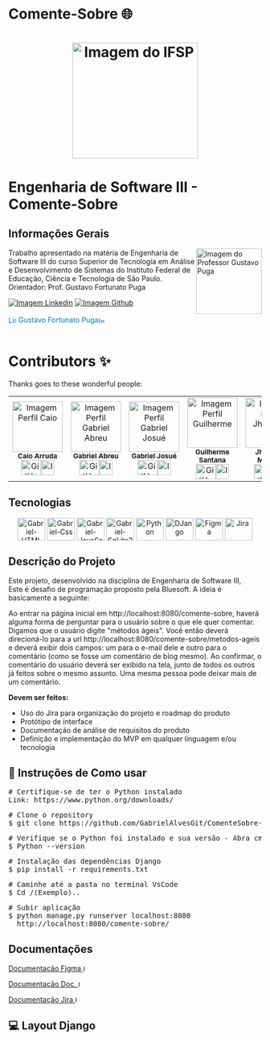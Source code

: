 # Comente-Sobre 🌐

<link rel="stylesheet" href="https://cdnjs.cloudflare.com/ajax/libs/font-awesome/6.1.0/css/all.min.css">
<h1 align="center">
  <img src="./comente_sobres/static/img/logo-instituto.png" alt="Imagem do IFSP" width="250" height="230" style="border-radius: 50;">
</h1>

# Engenharia de Software III - Comente-Sobre

## Informações Gerais

<!-- Informações do curso e professor -->
<div align="left"> 
<img align="right" width="130px" height="130px" src="./comente_sobres/static/img/ProfPugaImg.png" alt="Imagem do Professor Gustavo Puga"><p>Trabalho apresentado na matéria de  Engenharia de Software III
                do curso Superior de Tecnologia em Análise e
                Desenvolvimento de Sistemas do Instituto Federal de
                Educação, Ciência e Tecnologia de São Paulo.<br>
                Orientador: Prof. Gustavo Fortunato Puga 
        </p>
<!-- Redirecionamento de para redes sociais com Icones -->
 <div>   
  <a href="https://br.linkedin.com/in/gustavopuga" target="_blank"><img src="https://img.shields.io/badge/LinkedIn-0077B5?style=for-the-badge&logo=linkedin&logoColor=white"  alt="Imagem Linkedin"></a> 
  <a href="https://github.com/gustavopuga" target="_blank"><img src="https://img.shields.io/badge/GitHub-100000?style=for-the-badge&logo=github&logoColor=white"  alt="Imagem Github"></a>
</div>
</div></br>
<!-- Redirecionamento de para redes sociais Redirecionamento -->
<div align="right">
  <a  href="https://br.linkedin.com/in/gustavopuga" style="text-decoration: none;">
      <span style="display: flex; align-items: center; white-space: nowrap;  color: #0077B5">
         <img src="https://cdn.jsdelivr.net/gh/devicons/devicon/icons/linkedin/linkedin-original.svg" alt="LinkedIn Icon" style="width: 15px; height: 15px; margin-right: 5px;"> Gustavo Fortunato Puga <img src="./comente_sobres/static/img/iconAcimaDireitaBlue.png" alt="Imagem Seta A Direita Blue" style="width: 12px; height: 12px; ">
     </span>
  </a>
</div></br>
<!--****************************************************************************************************************-->
<!-- Informações do Aluno -->

# Contributors ✨

Thanks goes to these wonderful people:

<!-- ALL-CONTRIBUTORS-LIST:START - Do not remove or modify this section -->
<!-- prettier-ignore-start -->
<!-- markdownlint-disable -->
<table align="center">
  <tr>
    <tr>
   <td align="center"><a href="https://github.com/CaioARL"><img alt="Imagem Perfil Caio" src="https://avatars.githubusercontent.com/u/89604540?v=4" width="100px" alt="Foto de Perfil"/><br/><sub><b>Caio Arruda</b></sub></a><br /><a href="https://github.com/CaioARL" title="GitHub"><img align="center" alt="GitHub" height="30" width="40" src="https://cdn.jsdelivr.net/gh/devicons/devicon/icons/github/github-original-wordmark.svg"></a><a href="#" title="Linkedin"><img align="center" alt="Imagem Linkedin" height="30" width="26" src="https://cdn.jsdelivr.net/gh/devicons/devicon/icons/linkedin/linkedin-original.svg"></a></td>
    <td align="center"><a href="#"><img alt="Imagem Perfil Gabriel Abreu" src="https://media.licdn.com/dms/image/D4D35AQH19MuZk1K1ng/profile-framedphoto-shrink_200_200/0/1660522358732?e=1702256400&v=beta&t=cFh4MedKe_5dw54JCKtIU-mF0jLlZQN1n-6Kg0ccHik" width="100px" alt="Foto de Perfil"/><br/><sub><b>Gabriel Abreu</b></sub></a><br /><a href="#" title="GitHub"><img align="center" alt="GitHub" height="30" width="40" src="https://cdn.jsdelivr.net/gh/devicons/devicon/icons/github/github-original-wordmark.svg"></a><a href="https://www.linkedin.com/in/gababreu/" title="Linkedin"><img align="center" alt="Imagem Linkedin" height="30" width="26" src="https://cdn.jsdelivr.net/gh/devicons/devicon/icons/linkedin/linkedin-original.svg"></a></td>
    <td align="center"><a href="https://github.com/GabrielAlvesGit"><img alt="Imagem Perfil Gabriel Josué" src="https://media.licdn.com/dms/image/D4D03AQG3yPiVBZ1NOA/profile-displayphoto-shrink_200_200/0/1695753526127?e=1707350400&v=beta&t=l4LXp9O2Txf7NwAFJd4f4z2l9Y97ONa0xvlQDFmUtdk" width="100px" alt="Foto de Perfil"/><br/><sub><b>Gabriel Josué</b></sub></a><br /><a href="https://github.com/GabrielAlvesGit" title="GitHub"><img align="center" alt="GitHub" height="30" width="40" src="https://cdn.jsdelivr.net/gh/devicons/devicon/icons/github/github-original-wordmark.svg"></a><a href="https://www.linkedin.com/in/gabrielalv3s/" title="Linkedin"><img align="center" alt="Imagem Linkedin" height="30" width="26" src="https://cdn.jsdelivr.net/gh/devicons/devicon/icons/linkedin/linkedin-original.svg"></a></td>
    <td align="center"><a href="https://github.com/GuiSSant"><img alt="Imagem Perfil Guilherme" src="https://avatars.githubusercontent.com/u/112914616?v=4" width="100px" alt="Foto de Perfil"/><br/><sub><b>Guilherme Santana</b></sub></a><br /><a href="https://github.com/GuiSSant" title="GitHub"><img align="center" alt="GitHub" height="30" width="40" src="https://cdn.jsdelivr.net/gh/devicons/devicon/icons/github/github-original-wordmark.svg"></a><a href="https://www.linkedin.com/in/guilherme-santana-52402518a/" title="Linkedin"><img align="center" alt="Imagem Linkedin" height="30" width="26" src="https://cdn.jsdelivr.net/gh/devicons/devicon/icons/linkedin/linkedin-original.svg"></a></td>
    <td align="center"><a href="https://github.com/jhomarcelo"><img alt="Imagem Perfil Jhonatan" src="https://media.licdn.com/dms/image/D4D03AQEcR3byn2hQsg/profile-displayphoto-shrink_200_200/0/1678246070796?e=1707350400&v=beta&t=c6_StHpvxHcPQoC0FgKSCYoBzVNb8cjxoobvzACiNBc" width="100px" alt="Foto de Perfil"/><br/><sub><b>Jhonatan Marcelo</b></sub></a><br /><a href="https://github.com/jhomarcelo" title="GitHub"><img align="center" alt="GitHub" height="30" width="40" src="https://cdn.jsdelivr.net/gh/devicons/devicon/icons/github/github-original-wordmark.svg"></a><a href="https://www.linkedin.com/in/jhonatan-marcelo/" title="Linkedin"><img align="center" alt="Imagem Linkedin" height="30" width="26" src="https://cdn.jsdelivr.net/gh/devicons/devicon/icons/linkedin/linkedin-original.svg"></a></td>
    <td align="center"><a href="https://github.com/c0zyhug"><img alt="Imagem Perfil Kayan" src="https://media.licdn.com/dms/image/D4D03AQH6sc2zHPDjdQ/profile-displayphoto-shrink_800_800/0/1681176003282?e=1707350400&v=beta&t=a7mB7KrvEAlPG-qgxFRfEILLZ5Ei6u4Q4bc1axAhzM4" width="100px" alt="Foto de Perfil"/><br/><sub><b>Kayan Garbi</b></sub></a><br /><a href="https://github.com/c0zyhug" title="GitHub"><img align="center" alt="GitHub" height="30" width="40" src="https://cdn.jsdelivr.net/gh/devicons/devicon/icons/github/github-original-wordmark.svg"></a><a href="https://www.linkedin.com/in/kayangarbi/" title="Linkedin"><img align="center" alt="Imagem Linkedin" height="30" width="26" src="https://cdn.jsdelivr.net/gh/devicons/devicon/icons/linkedin/linkedin-original.svg"></a></td> 
  </tr>
</table>

<!-- Tecnologias utilizadas no projeto -->

## Tecnologias

<div align="center">
    <img  align="center" alt="Gabriel-HTML" height="45" width="55" src="https://cdn.jsdelivr.net/gh/devicons/devicon/icons/html5/html5-original-wordmark.svg">
    <img align="center" alt="Gabriel-Css" height="45" width="55" src="https://cdn.jsdelivr.net/gh/devicons/devicon/icons/css3/css3-original-wordmark.svg">
    <img align="center" alt="Gabriel-JavaScript" height="45" width="55" src="https://cdn.jsdelivr.net/gh/devicons/devicon/icons/javascript/javascript-plain.svg">
    <img align="center" alt="Gabriel-SqLite3" height="45" width="55" src="https://cdn.jsdelivr.net/gh/devicons/devicon/icons/sqlite/sqlite-original-wordmark.svg" >
    <img align="center" alt="Python" height="45" width="55" src="https://cdn.jsdelivr.net/gh/devicons/devicon/icons/python/python-original-wordmark.svg">
    <img align="center" alt="DJango" height="45" width="55" src="https://cdn.jsdelivr.net/gh/devicons/devicon/icons/django/django-plain-wordmark.svg">
    <img align="center" alt="Figma" height="45" width="55" src="https://cdn.jsdelivr.net/gh/devicons/devicon/icons/figma/figma-original.svg">
    <img align="center" alt="Jira" height="45" width="55" src="https://cdn.jsdelivr.net/gh/devicons/devicon/icons/jira/jira-original-wordmark.svg">
</div>

## Descrição do Projeto

<p>
Este projeto, desenvolvido na disciplina de Engenharia de Software III,<br> 
Este é desafio de programação proposto pela Bluesoft. A ideia é basicamente a seguinte:

Ao entrar na página inicial em http://localhost:8080/comente-sobre, haverá alguma forma de perguntar para o usuário sobre o que ele quer comentar. Digamos que o usuário digite "métodos ágeis". Você então deverá direcioná-lo para a url http://localhost:8080/comente-sobre/metodos-ageis e deverá exibir dois campos: um para o e-mail dele e outro para o comentário (como se fosse um comentário de blog mesmo). Ao confirmar, o comentário do usuário deverá ser exibido na tela, junto de todos os outros já feitos sobre o mesmo assunto. Uma mesma pessoa pode deixar mais de um comentário.

**Devem ser feitos:**

-   Uso do Jira para organização do projeto e roadmap do produto
-   Protótipo de interface
-   Documentação de análise de requisitos do produto
-   Definição e implementação do MVP em qualquer linguagem e/ou tecnologia
</p>

## 🔎 Instruções de Como usar

<pre>
# Certifique-se de ter o Python instalado
Link: https://www.python.org/downloads/
</pre>

<pre>
# Clone o repository
$ git clone https://github.com/GabrielAlvesGit/ComenteSobre-EngenhariaSoftwareIII-IFSP.git
</pre>

<pre>
# Verifique se o Python foi instalado e sua versão - Abra cmd
$ Python --version
</pre>

<pre>
# Instalação das dependências Django
$ pip install -r requirements.txt
</pre>

<pre>
# Caminhe até a pasta no terminal VsCode
$ Cd /(Exemplo)..
</pre>

<pre>
# Subir aplicação
$ python manage.py runserver localhost:8080
  http://localhost:8080/comente-sobre/
</pre>

## Documentações

<a href="https://www.figma.com/file/PUrbx8aL9KTg6s3SmYDKSu/Puga?type=design&node-id=15-2&mode=design">Documentação Figma <img src="./comente_sobres/static/img/iconAcimaDireitaBlue.png" alt="Imagem Seta A Direita Blue" style="width: 12px; height: 12px; "></a>

<a href="https://docs.google.com/document/d/1v-Twjv_VPMb1qpRn3gLxMjt9ETLqFu5CAxIGoPJlu-s/edit?usp=sharing">Documentação Doc. <img src="./comente_sobres/static/img/iconAcimaDireitaBlue.png" alt="Imagem Seta A Direita Blue" style="width: 12px; height: 12px; "></a>

<a href="https://drive.google.com/file/d/1w2LQmQyTYlJYoBaClqsYu-y8tPNIlilT/view?usp=sharing">Documentação Jira <img src="./comente_sobres/static/img/iconAcimaDireitaBlue.png" alt="Imagem Seta A Direita Blue" style="width: 12px; height: 12px; "></a>

## 💻 Layout Django
